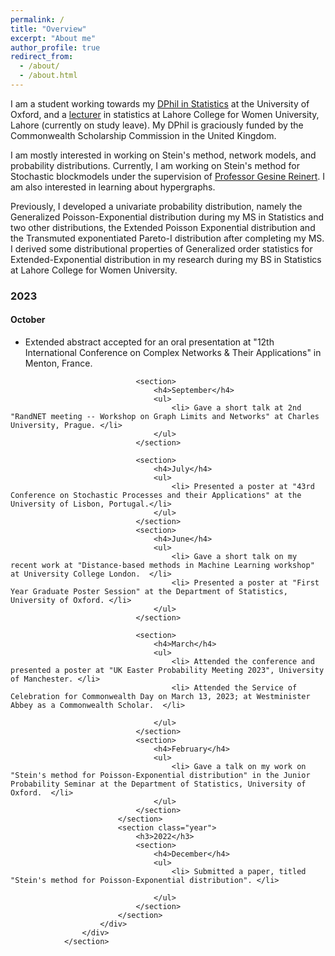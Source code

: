 ```yaml
---
permalink: /
title: "Overview"
excerpt: "About me"
author_profile: true
redirect_from: 
  - /about/
  - /about.html
---
```


I am a student working towards my [DPhil in Statistics](https://www.stats.ox.ac.uk/people/anum-fatima) at the University of Oxford, and a [lecturer](https://www.lcwu.edu.pk/anum-fatima.html) in statistics at Lahore College for Women University, Lahore (currently on study leave). My DPhil is graciously funded by the Commonwealth Scholarship Commission in the United Kingdom. 

I am mostly interested in working on Stein's method, network models, and probability distributions. Currently, I am working on Stein's method for Stochastic blockmodels under the supervision of [Professor Gesine Reinert](https://www.stats.ox.ac.uk/people/gesine-reinert). I am also interested in learning about hypergraphs.

Previously, I developed a univariate probability distribution, namely the Generalized Poisson-Exponential distribution during my MS in Statistics and two other distributions, the Extended Poisson Exponential distribution and the Transmuted exponentiated Pareto-I distribution after completing my MS. I derived some distributional properties of Generalized order statistics for Extended-Exponential distribution in my research during my BS in Statistics at Lahore College for Women University.

<section id="three">
					<div id="timeline">
						<div>
							<section class="year">
								<h3>2023</h3>
								<section>
									<h4>October</h4>
									<ul>
										<li> Extended abstract accepted for an oral presentation at "12th International Conference on Complex Networks & Their Applications" in Menton, France. </li>
									</ul>
								</section>
								
								<section>
									<h4>September</h4>
									<ul>
										<li> Gave a short talk at 2nd "RandNET meeting -- Workshop on Graph Limits and Networks" at Charles University, Prague. </li>
									</ul>
								</section>
									
								<section>
									<h4>July</h4>
									<ul>
										<li> Presented a poster at "43rd Conference on Stochastic Processes and their Applications" at the University of Lisbon, Portugal.</li>
									</ul>
								</section>	
								<section>
									<h4>June</h4>
									<ul>
										<li> Gave a short talk on my recent work at "Distance-based methods in Machine Learning workshop" at University College London.  </li>
										<li> Presented a poster at "First Year Graduate Poster Session" at the Department of Statistics, University of Oxford. </li>
									</ul>
								</section>
									
								<section>
									<h4>March</h4>
									<ul>
										<li> Attended the conference and presented a poster at "UK Easter Probability Meeting 2023", University of Manchester. </li>
										<li> Attended the Service of Celebration for Commonwealth Day on March 13, 2023; at Westminister Abbey as a Commonwealth Scholar.  </li>
										
									</ul>
								</section>
								<section>
									<h4>February</h4>
									<ul>
										<li> Gave a talk on my work on "Stein's method for Poisson-Exponential distribution" in the Junior Probability Seminar at the Department of Statistics, University of Oxford.  </li>
									</ul>
								</section>
							</section>
							<section class="year">
								<h3>2022</h3>
								<section>
									<h4>December</h4>
									<ul>
										<li> Submitted a paper, titled "Stein's method for Poisson-Exponential distribution". </li>
										
									</ul>
								</section>
							</section>	
						</div>
					</div>
				</section>
